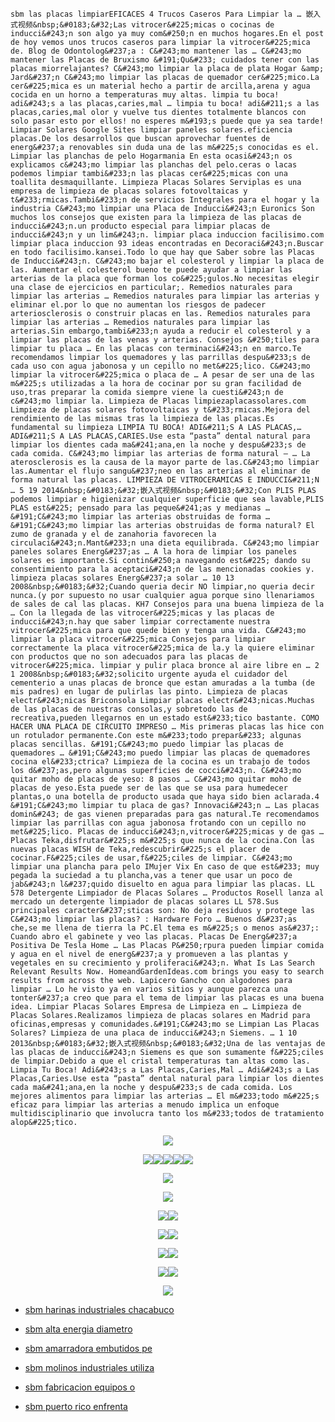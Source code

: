 
```
sbm las placas limpiarEFICACES 4 Trucos Caseros Para Limpiar la … 嵌入式视频&nbsp;&#0183;&#32;Las vitrocer&#225;micas o cocinas de inducci&#243;n son algo ya muy com&#250;n en muchos hogares.En el post de hoy vemos unos trucos caseros para limpiar la vitrocer&#225;mica de. Blog de Odontolog&#237;a : C&#243;mo mantener las … C&#243;mo mantener las Placas de Bruxismo &#191;Qu&#233; cuidados tener con las placas miorrelajantes? C&#243;mo limpiar la placa de plata Hogar &amp; Jard&#237;n C&#243;mo limpiar las placas de quemador cer&#225;mico.La cer&#225;mica es un material hecho a partir de arcilla,arena y agua cocida en un horno a temperaturas muy altas. limpia tu boca! adi&#243;s a las placas,caries,mal … limpia tu boca! adi&#211;s a las placas,caries,mal olor y vuelve tus dientes totalmente blancos con solo pasar esto por ellos! no esperes m&#193;s puede que ya sea tarde! Limpiar Solares Google Sites limpiar paneles solares.eficiencia placas.De los desarrollos que buscan aprovechar fuentes de energ&#237;a renovables sin duda una de las m&#225;s conocidas es el. Limpiar las planchas de pelo Hogarmania En esta ocasi&#243;n os explicamos c&#243;mo limpiar las planchas del pelo.ceras o lacas podemos limpiar tambi&#233;n las placas cer&#225;micas con una toallita desmaquillante. Limpieza Placas Solares Serviplas es una empresa de limpieza de placas solares fotovoltaicas y t&#233;rmicas.Tambi&#233;n de servicios Integrales para el hogar y la industria C&#243;mo limpiar una Placa de Inducci&#243;n Euronics Son muchos los consejos que existen para la limpieza de las placas de inducci&#243;n.un producto especial para limpiar placas de inducci&#243;n y un lim&#243;n. limpiar placa induccion facilisimo.com limpiar placa induccion 93 ideas encontradas en Decoraci&#243;n.Buscar en todo facilisimo.kansei.Todo lo que hay que Saber sobre las Placas de Inducci&#243;n. C&#243;mo bajar el colesterol y limpiar la placa de las. Aumentar el colesterol bueno te puede ayudar a limpiar las arterias de la placa que forman los co&#225;gulos.No necesitas elegir una clase de ejercicios en particular;. Remedios naturales para limpiar las arterias … Remedios naturales para limpiar las arterias y eliminar el.por lo que no aumentan los riesgos de padecer arteriosclerosis o construir placas en las. Remedios naturales para limpiar las arterias … Remedios naturales para limpiar las arterias.Sin embargo,tambi&#233;n ayuda a reducir el colesterol y a limpiar las placas de las venas y arterias. Consejos &#250;tiles para limpiar tu placa … En las placas con terminaci&#243;n en marco.Te recomendamos limpiar los quemadores y las parrillas despu&#233;s de cada uso con agua jabonosa y un cepillo no met&#225;lico. C&#243;mo limpiar la vitrocer&#225;mica o placa de … A pesar de ser una de las m&#225;s utilizadas a la hora de cocinar por su gran facilidad de uso,tras preparar la comida siempre viene la cuesti&#243;n de c&#243;mo limpiar la. Limpieza de Placas limpiezaplacassolares.com Limpieza de placas solares fotovoltaicas y t&#233;rmicas.Mejora del rendimiento de las mismas tras la limpieza de las placas.Es fundamental su limpieza LIMPIA TU BOCA! ADI&#211;S A LAS PLACAS,… ADI&#211;S A LAS PLACAS,CARIES.Use esta “pasta” dental natural para limpiar los dientes cada ma&#241;ana,en la noche y despu&#233;s de cada comida. C&#243;mo limpiar las arterias de forma natural — … La aterosclerosis es la causa de la mayor parte de las.C&#243;mo limpiar las.Aumentar el flujo sangu&#237;neo en las arterias al eliminar de forma natural las placas. LIMPIEZA DE VITROCERAMICAS E INDUCCI&#211;N … 5 19 2014&nbsp;&#0183;&#32;嵌入式视频&nbsp;&#0183;&#32;Con PLIS PLAS podemos limpiar e higienizar cualquier superficie que sea lavable,PLIS PLAS est&#225; pensado para las peque&#241;as y medianas … &#191;C&#243;mo limpiar las arterias obstruidas de forma … &#191;C&#243;mo limpiar las arterias obstruidas de forma natural? El zumo de granada y el de zanahoria favorecen la circulaci&#243;n.Mant&#233;n una dieta equilibrada. C&#243;mo limpiar paneles solares Energ&#237;as … A la hora de limpiar los paneles solares es importante.Si contin&#250;a navegando est&#225; dando su consentimiento para la aceptaci&#243;n de las mencionadas cookies y. limpieza placas solares Energ&#237;a solar … 10 13 2008&nbsp;&#0183;&#32;Cuando queria decir NO limpiar,no queria decir nunca.(y por supuesto no usar cualquier agua porque sino llenariamos de sales de cal las placas. KH7 Consejos para una buena limpieza de la … Con la llegada de las vitrocer&#225;micas y las placas de inducci&#243;n.hay que saber limpiar correctamente nuestra vitrocer&#225;mica para que quede bien y tenga una vida. C&#243;mo limpiar la placa vitrocer&#225;mica Consejos para limpiar correctamente la placa vitrocer&#225;mica de la.y la quiere eliminar con productos que no son adecuados para las placas de vitrocer&#225;mica. limpiar y pulir placa bronce al aire libre en … 2 1 2008&nbsp;&#0183;&#32;solicito urgente ayuda el cuidador del cementerio a unas placas de bronce que estan amuradas a la tumba (de mis padres) en lugar de pulirlas las pinto. Limpieza de placas electr&#243;nicas Briconsola Limpiar placas electr&#243;nicas.Muchas de las placas de nuestras consolas,y sobretodo las de recreativa,pueden llegarnos en un estado est&#233;tico bastante. COMO HACER UNA PLACA DE CIRCUITO IMPRESO … Mis primeras placas las hice con un rotulador permanente.Con este m&#233;todo prepar&#233; algunas placas sencillas. &#191;C&#243;mo puedo limpiar las placas de quemadores … &#191;C&#243;mo puedo limpiar las placas de quemadores cocina el&#233;ctrica? Limpieza de la cocina es un trabajo de todos los d&#237;as,pero algunas superficies de cocci&#243;n. C&#243;mo quitar moho de placas de yeso: 8 pasos … C&#243;mo quitar moho de placas de yeso.Esta puede ser de las que se usa para humedecer plantas,o una botella de producto usada que haya sido bien aclarada.4 &#191;C&#243;mo limpiar tu placa de gas? Innovaci&#243;n … Las placas domin&#243; de gas vienen preparadas para gas natural.Te recomendamos limpiar las parrillas con agua jabonosa frotando con un cepillo no met&#225;lico. Placas de inducci&#243;n,vitrocer&#225;micas y de gas … Placas Teka,disfrutar&#225;s m&#225;s que nunca de la cocina.Con las nuevas placas WISH de Teka,redescubrir&#225;s el placer de cocinar.F&#225;ciles de usar,f&#225;ciles de limpiar. C&#243;mo limpiar una plancha para pelo IMujer Vix En caso de que est&#233; muy pegada la suciedad a tu plancha,vas a tener que usar un poco de jab&#243;n l&#237;quido disuelto en agua para limpiar las placas. LL 578 Detergente Limpiador de Placas Solares … Productos Rosell lanza al mercado un detergente limpiador de placas solares LL 578.Sus principales caracter&#237;sticas son: No deja residuos y protege las C&#243;mo limpiar las placas? : Hardware Foro … Buenos d&#237;as che,se me llena de tierra la PC.El tema es m&#225;s o menos as&#237;: Cuando abro el gabinete y veo las placas. Placas De Energ&#237;a Positiva De Tesla Home … Las Placas P&#250;rpura pueden limpiar comida y agua en el nivel de energ&#237;a y promueven a las plantas y vegetales en su crecimiento y proliferaci&#243;n. What Is Las Search Relevant Results Now. HomeandGardenIdeas.com brings you easy to search results from across the web. Lapicero Gancho con algodones para limpiar … Lo he visto ya en varios sitios y aunque parezca una tonter&#237;a creo que para el tema de limpiar las placas es una buena idea. Limpiar Placas Solares Empresa de Limpieza en … Limpieza de Placas Solares.Realizamos limpieza de placas solares en Madrid para oficinas,empresas y comunidades.&#191;C&#243;mo se Limpian Las Placas Solares? Limpieza de una placa de inducci&#243;n Siemens. … 1 10 2013&nbsp;&#0183;&#32;嵌入式视频&nbsp;&#0183;&#32;Una de las ventajas de las placas de inducci&#243;n Siemens es que son sumamente f&#225;ciles de limpiar.Debido a que el cristal temperaturas tan altas como las. Limpia Tu Boca! Adi&#243;s a Las Placas,Caries,Mal … Adi&#243;s a Las Placas,Caries.Use esta “pasta” dental natural para limpiar los dientes cada ma&#241;ana,en la noche y despu&#233;s de cada comida. Los mejores alimentos para limpiar las arterias … El m&#233;todo m&#225;s eficaz para limpiar las arterias a menudo implica un enfoque multidisciplinario que involucra tanto los m&#233;todos de tratamiento alop&#225;tico. 
```

<div align="center">

<a href="https://es-crusher.shibang-china.com/github&k=sbm+las+placas+limpiar"><img src="https://static.shibang-china.com/es/crusher/logo.jpg"></a>

<a href="https://es-crusher.shibang-china.com/github&k=sbm+las+placas+limpiar"><img src="https://static.shibang-china.com/es/crusher/index.jpg"></a><a href="https://es-crusher.shibang-china.com/material.htmlgithub&k=sbm+las+placas+limpiar"><img src="https://static.shibang-china.com/es/crusher/material.jpg"></a><a href="https://es-crusher.shibang-china.com/application.htmlgithub&k=sbm+las+placas+limpiar"><img src="https://static.shibang-china.com/es/crusher/application.jpg"></a><a href="https://es-crusher.shibang-china.com/aboutus.htmlgithub&k=sbm+las+placas+limpiar"><img src="https://static.shibang-china.com/es/crusher/aboutus.jpg"></a><a href="https://es-crusher.shibang-china.com/contact.htmlgithub&k=sbm+las+placas+limpiar"><img src="https://static.shibang-china.com/es/crusher/contact.jpg"></a>

<a href="https://es-crusher.shibang-china.com/github&k=sbm+las+placas+limpiar"><img src="https://static.shibang-china.com/es/crusher/banner.jpg"></a>

<a href="https://swt.shibang-china.com/github&k=sbm+las+placas+limpiar"><img src="https://static.shibang-china.com/es/crusher/text.jpg"></a>

<a href="https://swt.shibang-china.com/github&k=sbm+las+placas+limpiar"><img src="https://static.shibang-china.com/es/crusher/chat.jpg"></a><a href="https://es-crusher.shibang-china.com/contact.htmlgithub&k=sbm+las+placas+limpiar"><img src="https://static.shibang-china.com/es/crusher/message.jpg"></a>

<a href="https://es-crusher.shibang-china.com/products/pe.htmlgithub&k=sbm+las+placas+limpiar"><img src="https://static.shibang-china.com/es/crusher/pe.jpg"></a><a href="https://es-crusher.shibang-china.com/products/pf.htmlgithub&k=sbm+las+placas+limpiar"><img src="https://static.shibang-china.com/es/crusher/pf.jpg"></a>

<a href="https://es-crusher.shibang-china.com/products/hpt.htmlgithub&k=sbm+las+placas+limpiar"><img src="https://static.shibang-china.com/es/crusher/hpt.jpg"></a><a href="https://es-crusher.shibang-china.com/products/vsi.htmlgithub&k=sbm+las+placas+limpiar"><img src="https://static.shibang-china.com/es/crusher/vsi.jpg"></a>

<a href="https://es-crusher.shibang-china.com/products/klv.htmlgithub&k=sbm+las+placas+limpiar"><img src="https://static.shibang-china.com/es/crusher/klv.jpg"></a><a href="https://es-crusher.shibang-china.com/products/portable.htmlgithub&k=sbm+las+placas+limpiar"><img src="https://static.shibang-china.com/es/crusher/portable.jpg"></a>

<a href="https://swt.shibang-china.com/github&k=sbm+las+placas+limpiar"><img src="https://static.shibang-china.com/es/crusher/case.jpg"></a>

</div>


* [sbm harinas industriales chacabuco](sbm%20harinas%20industriales%20chacabuco.md)

* [sbm alta energia diametro](sbm%20alta%20energia%20diametro.md)

* [sbm amarradora embutidos pe](sbm%20amarradora%20embutidos%20pe.md)

* [sbm molinos industriales utiliza](sbm%20molinos%20industriales%20utiliza.md)

* [sbm fabricacion equipos o](sbm%20fabricacion%20equipos%20o.md)

* [sbm puerto rico enfrenta](sbm%20puerto%20rico%20enfrenta.md)